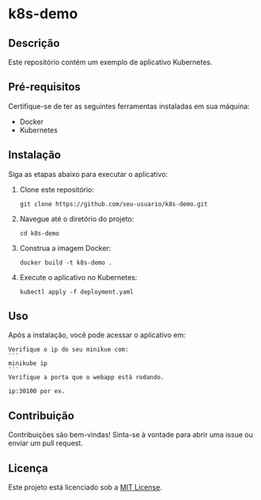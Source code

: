 # k8s-demo

## Descrição
Este repositório contém um exemplo de aplicativo Kubernetes.

## Pré-requisitos
Certifique-se de ter as seguintes ferramentas instaladas em sua máquina:
- Docker
- Kubernetes

## Instalação
Siga as etapas abaixo para executar o aplicativo:

1. Clone este repositório:
    ```
    git clone https://github.com/seu-usuario/k8s-demo.git
    ```

2. Navegue até o diretório do projeto:
    ```
    cd k8s-demo
    ```

3. Construa a imagem Docker:
    ```
    docker build -t k8s-demo .
    ```

4. Execute o aplicativo no Kubernetes:
    ```
    kubectl apply -f deployment.yaml
    ```

## Uso
Após a instalação, você pode acessar o aplicativo em:

    Verifique o ip do seu minikue com:
    ```
    minikube ip
    ```
    Verifique a porta que o webapp está rodando.

    ip:30100 por ex.



## Contribuição
Contribuições são bem-vindas! Sinta-se à vontade para abrir uma issue ou enviar um pull request.

## Licença
Este projeto está licenciado sob a [MIT License](LICENSE).